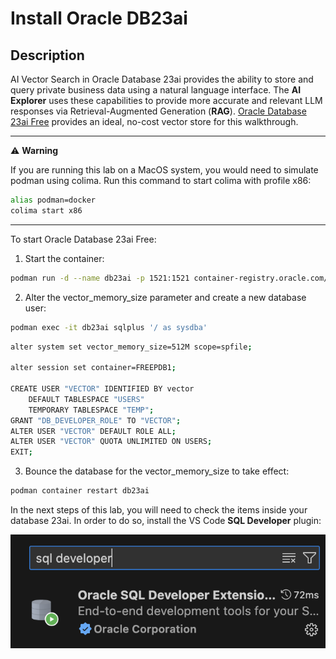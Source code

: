# Install Oracle DB23ai

<!-- spell-checker:ignore streamlit, venv, oaim -->

## Description

AI Vector Search in Oracle Database 23ai provides the ability to store and query private business data using a natural language interface. The **AI Explorer** uses these capabilities to provide more accurate and relevant LLM responses via Retrieval-Augmented Generation (**RAG**). [Oracle Database 23ai Free](https://www.oracle.com/uk/database/free/get-started) provides an ideal, no-cost vector store for this walkthrough.

---

⚠️ **Warning**

If you are running this lab on a MacOS system, you would need to simulate podman using colima. Run this command to start colima with profile x86:

```bash
alias podman=docker 
colima start x86
```

---

To start Oracle Database 23ai Free:

1. Start the container:

```bash
podman run -d --name db23ai -p 1521:1521 container-registry.oracle.com/database/free:23.7.0.0-amd64
```

2. Alter the vector_memory_size parameter and create a new database user:

```bash
podman exec -it db23ai sqlplus '/ as sysdba'
```

```bash
alter system set vector_memory_size=512M scope=spfile;

alter session set container=FREEPDB1;

CREATE USER "VECTOR" IDENTIFIED BY vector
    DEFAULT TABLESPACE "USERS"
    TEMPORARY TABLESPACE "TEMP";
GRANT "DB_DEVELOPER_ROLE" TO "VECTOR";
ALTER USER "VECTOR" DEFAULT ROLE ALL;
ALTER USER "VECTOR" QUOTA UNLIMITED ON USERS;
EXIT;
```

3. Bounce the database for the vector_memory_size to take effect:

```bash
podman container restart db23ai
```

In the next steps of this lab, you will need to check the items inside your database 23ai. In order to do so, install the VS Code **SQL Developer** plugin:

![sql-developer-plugin](images/sql-developer-plugin.png)